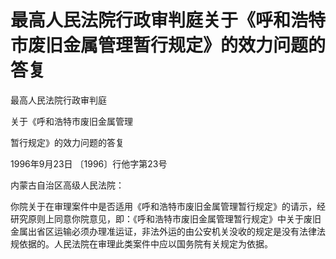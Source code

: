 # 最高人民法院行政审判庭关于《呼和浩特市废旧金属管理暂行规定》的效力问题的答复

<!-- INFO END -->

最高人民法院行政审判庭

关于《呼和浩特市废旧金属管理

暂行规定》的效力问题的答复

1996年9月23日 〔1996〕行他字第23号

内蒙古自治区高级人民法院：

你院关于在审理案件中是否适用《呼和浩特市废旧金属管理暂行规定》的请示，经研究原则上同意你院意见，即：《呼和浩特市废旧金属管理暂行规定》中关于废旧金属出省区运输必须办理准运证，非法外运的由公安机关没收的规定是没有法律法规依据的。人民法院在审理此类案件中应以国务院有关规定为依据。
